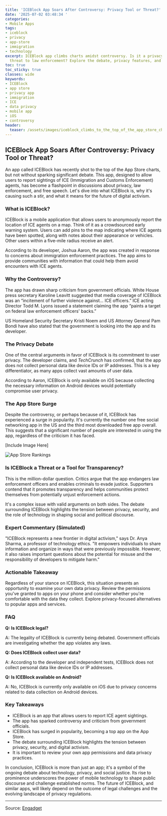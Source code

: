 ```yaml
---
title: 'ICEBlock App Soars After Controversy: Privacy Tool or Threat?'
date: '2025-07-02 03:48:34 '
categories:
- Mobile Apps
tags:
- iceblock
- privacy
- app-store
- immigration
- technology
excerpt: ICEBlock app climbs charts amidst controversy. Is it a privacy tool or a
  threat to law enforcement? Explore the debate, privacy features, and impact.
toc: true
toc_sticky: true
classes: wide
keywords:
- ICEBlock
- app store
- privacy app
- immigration
- ICE
- data privacy
- mobile app
- iOS
- controversy
header:
  teaser: /assets/images/iceblock_climbs_to_the_top_of_the_app_store_charts_20250702034834.jpg
---
```


## ICEBlock App Soars After Controversy: Privacy Tool or Threat?

An app called ICEBlock has recently shot to the top of the App Store charts, but not without sparking significant debate. This app, designed to allow users to report sightings of ICE (Immigration and Customs Enforcement) agents, has become a flashpoint in discussions about privacy, law enforcement, and free speech. Let's dive into what ICEBlock is, why it's causing such a stir, and what it means for the future of digital activism.

### What is ICEBlock?

ICEBlock is a mobile application that allows users to anonymously report the location of ICE agents on a map. Think of it as a crowdsourced early warning system. Users can add pins to the map indicating where ICE agents have been spotted, along with notes about their appearance or vehicles. Other users within a five-mile radius receive an alert.

According to its developer, Joshua Aaron, the app was created in response to concerns about immigration enforcement practices. The app aims to provide communities with information that could help them avoid encounters with ICE agents.

### Why the Controversy?

The app has drawn sharp criticism from government officials. White House press secretary Karoline Leavitt suggested that media coverage of ICEBlock was an “incitement of further violence against... ICE officers.” ICE acting Director Todd M. Lyons issued a statement claiming the app “paints a target on federal law enforcement officers' backs.”

US Homeland Security Secretary Kristi Noem and US Attorney General Pam Bondi have also stated that the government is looking into the app and its developer.

### The Privacy Debate

One of the central arguments in favor of ICEBlock is its commitment to user privacy. The developer claims, and *TechCrunch* has confirmed, that the app does not collect personal data like device IDs or IP addresses. This is a key differentiator, as many apps collect vast amounts of user data.

According to Aaron, ICEBlock is only available on iOS because collecting the necessary information on Android devices would potentially compromise user privacy.

### The App Store Surge

Despite the controversy, or perhaps because of it, ICEBlock has experienced a surge in popularity. It's currently the number one free social networking app in the US and the third most downloaded free app overall. This suggests that a significant number of people are interested in using the app, regardless of the criticism it has faced.

[Include Image Here]

![App Store Rankings](https://o.aolcdn.com/images/dims?image_uri=https%3A%2F%2Fs.yimg.com%2Fos%2Fcreatr-uploaded-images%2F2025-07%2F8b2057d0-56d9-11f0-bbb4-f01690563756&resize=1400%2C932&client=19f2b5e49a271b2bde77&signature=c695c1d43c270272bf4a0c3269967ff76e862b9a)

### Is ICEBlock a Threat or a Tool for Transparency?

This is the million-dollar question. Critics argue that the app endangers law enforcement officers and enables criminals to evade justice. Supporters contend that it promotes transparency and helps communities protect themselves from potentially unjust enforcement actions.

It's a complex issue with valid arguments on both sides. The debate surrounding ICEBlock highlights the tension between privacy, security, and the role of technology in shaping social and political discourse.

### Expert Commentary (Simulated)

"ICEBlock represents a new frontier in digital activism," says Dr. Anya Sharma, a professor of technology ethics. "It empowers individuals to share information and organize in ways that were previously impossible. However, it also raises important questions about the potential for misuse and the responsibility of developers to mitigate harm."

### Actionable Takeaway

Regardless of your stance on ICEBlock, this situation presents an opportunity to examine your own data privacy. Review the permissions you've granted to apps on your phone and consider whether you're comfortable with the data they collect. Explore privacy-focused alternatives to popular apps and services.

### FAQ

**Q: Is ICEBlock legal?**

A: The legality of ICEBlock is currently being debated. Government officials are investigating whether the app violates any laws.

**Q: Does ICEBlock collect user data?**

A: According to the developer and independent tests, ICEBlock does not collect personal data like device IDs or IP addresses.

**Q: Is ICEBlock available on Android?**

A: No, ICEBlock is currently only available on iOS due to privacy concerns related to data collection on Android devices.

### Key Takeaways

*   ICEBlock is an app that allows users to report ICE agent sightings.
*   The app has sparked controversy and criticism from government officials.
*   ICEBlock has surged in popularity, becoming a top app on the App Store.
*   The debate surrounding ICEBlock highlights the tension between privacy, security, and digital activism.
*   It is important to review your own app permissions and data privacy practices.

In conclusion, ICEBlock is more than just an app; it's a symbol of the ongoing debate about technology, privacy, and social justice. Its rise to prominence underscores the power of mobile technology to shape public discourse and challenge established norms. The future of ICEBlock, and similar apps, will likely depend on the outcome of legal challenges and the evolving landscape of privacy regulations.

---

Source: [Engadget](https://www.engadget.com/social-media/iceblock-climbs-to-the-top-of-the-app-store-charts-after-officials-slam-it-004319963.html?src=rss)